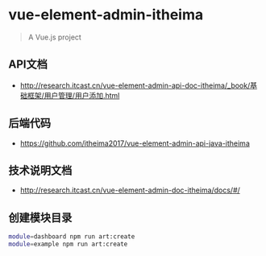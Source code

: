 # vue-element-admin-itheima

> A Vue.js project

## API文档

* http://research.itcast.cn/vue-element-admin-api-doc-itheima/_book/基础框架/用户管理/用户添加.html

## 后端代码

* https://github.com/itheima2017/vue-element-admin-api-java-itheima

## 技术说明文档

* http://research.itcast.cn/vue-element-admin-doc-itheima/docs/#/

## 创建模块目录

```bash
module=dashboard npm run art:create
module=example npm run art:create
```
